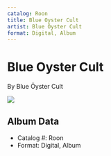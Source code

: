 ```yaml
---
catalog: Roon
title: Blue Oyster Cult
artist: Blue Öyster Cult
format: Digital, Album
---
```


# Blue Oyster Cult

By Blue Öyster Cult

![](../../assets/albumcovers/Blue_Öyster_Cult-Blue_Oyster_Cult.png)

## Album Data

- Catalog #: Roon
- Format: Digital, Album

